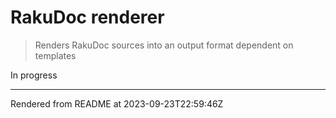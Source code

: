 # RakuDoc renderer
>Renders RakuDoc sources into an output format dependent on templates


In progress







----
Rendered from README at 2023-09-23T22:59:46Z